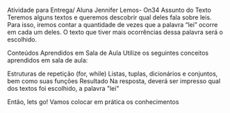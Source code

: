 Atividade para Entrega/ Aluna Jennifer Lemos- On34
Assunto do Texto
Teremos alguns textos e queremos descobrir qual deles fala sobre leis. Para isso, iremos contar a quantidade de vezes que a palavra “lei” ocorre em cada um deles. O texto que tiver mais ocorrências dessa palavra será o escolhido.

Conteúdos Aprendidos em Sala de Aula
Utilize os seguintes conceitos aprendidos em sala de aula:

Estruturas de repetição (for, while)
Listas, tuplas, dicionários e conjuntos, bem como suas funções
Resultado
Na resposta, deverá ser impresso qual dos textos foi escolhido, a palavra "lei"

Então, lets go! Vamos colocar em prática os conhecimentos 
